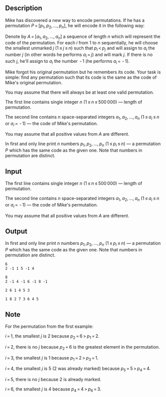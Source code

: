 ## Description

<div><p>Mike has discovered a new way to encode permutations. If he has a permutation <span class="tex-span"><i>P</i> = [<i>p</i><sub class="lower-index">1</sub>, <i>p</i><sub class="lower-index">2</sub>, ..., <i>p</i><sub class="lower-index"><i>n</i></sub>]</span>, he will encode it in the following way:</p><p>Denote by <span class="tex-span"><i>A</i> = [<i>a</i><sub class="lower-index">1</sub>, <i>a</i><sub class="lower-index">2</sub>, ..., <i>a</i><sub class="lower-index"><i>n</i></sub>]</span> a sequence of length <span class="tex-span"><i>n</i></span> which will represent the code of the permutation. For each <span class="tex-span"><i>i</i></span> from <span class="tex-span">1</span> to <span class="tex-span"><i>n</i></span> sequentially, he will choose the smallest unmarked <span class="tex-span"><i>j</i></span> (<span class="tex-span">1 ≤ <i>j</i> ≤ <i>n</i></span>) such that <span class="tex-span"><i>p</i><sub class="lower-index"><i>i</i></sub> &lt; <i>p</i><sub class="lower-index"><i>j</i></sub></span> and will assign to <span class="tex-span"><i>a</i><sub class="lower-index"><i>i</i></sub></span> the number <span class="tex-span"><i>j</i></span> (in other words he performs <span class="tex-span"><i>a</i><sub class="lower-index"><i>i</i></sub> = <i>j</i></span>) and will mark <span class="tex-span"><i>j</i></span>. If there is no such <span class="tex-span"><i>j</i></span>, he'll assign to <span class="tex-span"><i>a</i><sub class="lower-index"><i>i</i></sub></span> the number <span class="tex-span"> - 1</span> (he performs <span class="tex-span"><i>a</i><sub class="lower-index"><i>i</i></sub> =  - 1</span>). </p><p>Mike forgot his original permutation but he remembers its code. Your task is simple: find <span class="tex-font-style-bf">any</span> permutation such that its code is the same as the code of Mike's original permutation.</p><p>You may assume that there will always be at least one valid permutation.</p></div><div class="input-specification"><p>The first line contains single integer <span class="tex-span"><i>n</i></span> (<span class="tex-span">1 ≤ <i>n</i> ≤ 500 000</span>) — length of permutation.</p><p>The second line contains <span class="tex-span"><i>n</i></span> space-separated integers <span class="tex-span"><i>a</i><sub class="lower-index">1</sub>, <i>a</i><sub class="lower-index">2</sub>, ..., <i>a</i><sub class="lower-index"><i>n</i></sub></span> (<span class="tex-span">1 ≤ <i>a</i><sub class="lower-index"><i>i</i></sub> ≤ <i>n</i></span> or <span class="tex-span"><i>a</i><sub class="lower-index"><i>i</i></sub> =  - 1</span>) — the code of Mike's permutation.</p><p>You may assume that all positive values from <span class="tex-span"><i>A</i></span> are different.</p></div><div class="output-specification"><p>In first and only line print <span class="tex-span"><i>n</i></span> numbers <span class="tex-span"><i>p</i><sub class="lower-index">1</sub>, <i>p</i><sub class="lower-index">2</sub>, ..., <i>p</i><sub class="lower-index"><i>n</i></sub></span> (<span class="tex-span">1 ≤ <i>p</i><sub class="lower-index"><i>i</i></sub> ≤ <i>n</i></span>) — a permutation <span class="tex-span"><i>P</i></span> which has the same code as the given one. Note that numbers in permutation are distinct.</p></div>

## Input

<p>The first line contains single integer <span class="tex-span"><i>n</i></span> (<span class="tex-span">1 ≤ <i>n</i> ≤ 500 000</span>) — length of permutation.</p><p>The second line contains <span class="tex-span"><i>n</i></span> space-separated integers <span class="tex-span"><i>a</i><sub class="lower-index">1</sub>, <i>a</i><sub class="lower-index">2</sub>, ..., <i>a</i><sub class="lower-index"><i>n</i></sub></span> (<span class="tex-span">1 ≤ <i>a</i><sub class="lower-index"><i>i</i></sub> ≤ <i>n</i></span> or <span class="tex-span"><i>a</i><sub class="lower-index"><i>i</i></sub> =  - 1</span>) — the code of Mike's permutation.</p><p>You may assume that all positive values from <span class="tex-span"><i>A</i></span> are different.</p>

## Output

<p>In first and only line print <span class="tex-span"><i>n</i></span> numbers <span class="tex-span"><i>p</i><sub class="lower-index">1</sub>, <i>p</i><sub class="lower-index">2</sub>, ..., <i>p</i><sub class="lower-index"><i>n</i></sub></span> (<span class="tex-span">1 ≤ <i>p</i><sub class="lower-index"><i>i</i></sub> ≤ <i>n</i></span>) — a permutation <span class="tex-span"><i>P</i></span> which has the same code as the given one. Note that numbers in permutation are distinct.</p>





```input1
6
2 -1 1 5 -1 4

```




```input2
8
2 -1 4 -1 6 -1 8 -1

```




```output1
2 6 1 4 5 3

```




```output2
1 8 2 7 3 6 4 5

```



## Note

<p>For the permutation from the first example:</p><p><span class="tex-span"><i>i</i> = 1</span>, the smallest <span class="tex-span"><i>j</i></span> is <span class="tex-span">2</span> because <span class="tex-span"><i>p</i><sub class="lower-index">2</sub> = 6 &gt; <i>p</i><sub class="lower-index">1</sub> = 2</span>.</p><p><span class="tex-span"><i>i</i> = 2</span>, there is no <span class="tex-span"><i>j</i></span> because <span class="tex-span"><i>p</i><sub class="lower-index">2</sub> = 6</span> is the greatest element in the permutation.</p><p><span class="tex-span"><i>i</i> = 3</span>, the smallest <span class="tex-span"><i>j</i></span> is <span class="tex-span">1</span> because <span class="tex-span"><i>p</i><sub class="lower-index">1</sub> = 2 &gt; <i>p</i><sub class="lower-index">3</sub> = 1</span>.</p><p><span class="tex-span"><i>i</i> = 4</span>, the smallest <span class="tex-span"><i>j</i></span> is <span class="tex-span">5</span> (<span class="tex-span">2</span> was already marked) because <span class="tex-span"><i>p</i><sub class="lower-index">5</sub> = 5 &gt; <i>p</i><sub class="lower-index">4</sub> = 4</span>.</p><p><span class="tex-span"><i>i</i> = 5</span>, there is no <span class="tex-span"><i>j</i></span> because <span class="tex-span">2</span> is already marked.</p><p><span class="tex-span"><i>i</i> = 6</span>, the smallest <span class="tex-span"><i>j</i></span> is <span class="tex-span">4</span> because <span class="tex-span"><i>p</i><sub class="lower-index">4</sub> = 4 &gt; <i>p</i><sub class="lower-index">6</sub> = 3</span>.</p>
